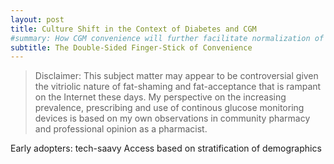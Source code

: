 ```yaml
---
layout: post
title: Culture Shift in the Context of Diabetes and CGM
#summary: How CGM convenience will further facilitate normalization of obesity, DM, and information overload/alert fatigue
subtitle: The Double-Sided Finger-Stick of Convenience
---
```

>Disclaimer: This subject matter may appear to be controversial given the vitriolic nature of fat-shaming and fat-acceptance that is rampant on the Internet these days. My perspective on the increasing prevalence, prescribing and use of continous glucose monitoring devices is based on my own observations in community pharmacy and professional opinion as a pharmacist.

Early adopters: tech-saavy
Access based on stratification of demographics
